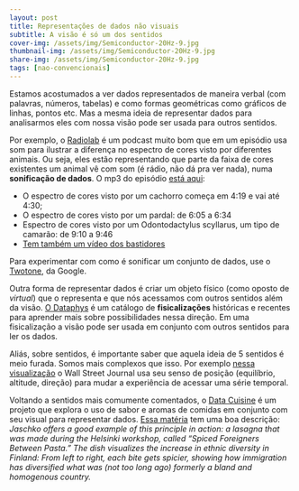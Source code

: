```yaml
---
layout: post
title: Representações de dados não visuais
subtitle: A visão é só um dos sentidos
cover-img: /assets/img/Semiconductor-20Hz-9.jpg
thumbnail-img: /assets/img/Semiconductor-20Hz-9.jpg
share-img: /assets/img/Semiconductor-20Hz-9.jpg
tags: [nao-convencionais]
---
```


Estamos acostumados a ver dados representados de maneira verbal (com palavras, números, tabelas) e como formas geométricas como gráficos de linhas, pontos etc. Mas a mesma ideia de representar dados para analisarmos eles com nossa visão pode ser usada para outros sentidos.

Por exemplo, o [Radiolab](https://www.radiolab.org) é um podcast muito bom que em  um episódio usa som para ilustrar a diferença no espectro de cores visto por diferentes animais. Ou seja, eles estão representando que parte da faixa de cores existentes um animal vê com som (é rádio, não dá pra ver nada), numa **sonificação de dados**. O mp3 do episódio [está aqui](https://www.podtrac.com/pts/redirect.mp3/audio.wnyc.org/radiolab_podcast/radiolab_podcast18rippinrainbownewer3.mp3?aisGetOriginalStream=true):  
* O espectro de cores visto por um cachorro começa em 4:19 e vai até 4:30;
* O espectro de cores visto por um pardal: de 6:05 a 6:34
* Espectro de cores visto por um Odontodactylus scyllarus, um tipo de camarão: de 9:10 a 9:46
* [Tem também um vídeo dos bastidores](https://www.youtube.com/watch?v=aBKSIzkqh84)

Para experimentar com como é sonificar um conjunto de dados, use o [Twotone](https://twotone.io/), da Google.

Outra forma de representar dados é criar um objeto físico (como oposto de *virtual*) que o representa e que nós acessamos com outros sentidos além da visão. [O Dataphys](http://dataphys.org/list) é um catálogo de **fisicalizações** históricas e recentes para aprender mais sobre possibilidades nessa direção. Em uma fisicalização a visão pode ser usada em conjunto com outros sentidos para ler os dados.

Aliás, sobre sentidos, é importante saber que aquela ideia de 5 sentidos é meio furada. Somos mais complexos que isso. Por exemplo [nessa visualização](http://graphics.wsj.com/3d-nasdaq/) o Wall Street Journal usa seu senso de posição (equilíbrio, altitude, direção) para mudar a experiência de acessar uma série temporal.

Voltando a sentidos mais comumente comentados, o [Data Cuisine](http://data-cuisine.net/) é um projeto que explora o uso de sabor e aromas de comidas em conjunto com seu visual para representar dados. [Essa matéria](https://www.fastcompany.com/3032382/data-cusine-the-edible-future-of-infographics) tem uma boa descrição: *Jaschko offers a good example of this principle in action: a lasagna that was made during the Helsinki workshop, called “Spiced Foreigners Between Pasta.” The dish visualizes the increase in ethnic diversity in Finland: From left to right, each bite gets spicier, showing how immigration has diversified what was (not too long ago) formerly a bland and homogenous country.*
